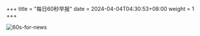 +++
title = "每日60秒早报"
date = 2024-04-04T04:30:53+08:00
weight = 1
+++

![60s-for-news](/img/zaobao/zaobao.png "由 ALAPI 提供支持")
